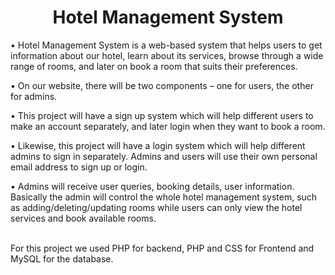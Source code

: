 <h1 align="center"><b>Hotel Management System</b></h1>

• Hotel Management System is a web-based system that helps users to get
information about our hotel, learn about its services, browse through a wide
range of rooms, and later on book a room that suits their preferences.

• On our website, there will be two components – one for users, the other for
admins.

• This project will have a sign up system which will help different users to make
an account separately, and later login when they want to book a room.

• Likewise, this project will have a login system which will help different admins
to sign in separately. Admins and users will use their own personal email
address to sign up or login.

• Admins will receive user queries, booking details, user information. Basically
the admin will control the whole hotel management system, such as
adding/deleting/updating rooms while users can only view the hotel services
and book available rooms.


<br>
For this project we used PHP for backend, PHP and CSS for Frontend and
MySQL for the database.

